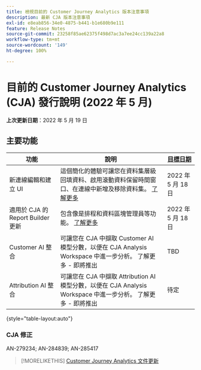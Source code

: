 ```yaml
---
title: 檢視目前的 Customer Journey Analytics 版本注意事項
description: 最新 CJA 版本注意事項
exl-id: e8eab856-34e0-4875-b441-b1e680b9e111
feature: Release Notes
source-git-commit: 23258f85ae62375f498d7ac3a7ee24cc139a22a8
workflow-type: tm+mt
source-wordcount: '149'
ht-degree: 100%

---
```


# 目前的 Customer Journey Analytics (CJA) 發行說明 (2022 年 5 月)

**上次更新日期**：2022 年 5 月 19 日

## 主要功能

| 功能 | 說明 | [目標日期](/help/release-notes/releases.md) |
| ----------- | ---------- | ----- |
| 新連線編輯和建立 UI | 這個簡化的體驗可讓您在資料集層級回填資料、啟用滾動資料保留時間窗口、在連線中新增及移除資料集。 [了解更多](/help/connections/create-connection.md) | 2022 年 5 月 18 日 |
| 適用於 CJA 的 Report Builder 更新 | 包含像是排程和資料區塊管理員等功能。 [了解更多](https://experienceleague.adobe.com/docs/analytics-platform/using/cja-reportbuilder/manage-reportbuilder.html) | 2022 年 5 月 18 日 |
| Customer AI 整合 | 可讓您在 CJA 中擷取 Customer AI 模型分數，以便在 CJA Analysis Workspace 中進一步分析。 了解更多 - 即將推出 | TBD |
| Attribution AI 整合 | 可讓您在 CJA 中擷取 Attribution AI 模型分數，以便在 CJA Analysis Workspace 中進一步分析。 了解更多 - 即將推出 | 待定 |

{style=&quot;table-layout:auto&quot;}

### CJA 修正

AN-279234; AN-284839; AN-285417

>[!MORELIKETHIS]
>[Customer Journey Analytics 文件更新](/help/release-notes/doc-changes.md)
